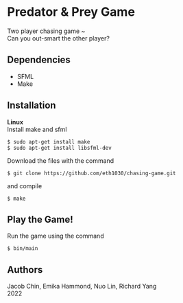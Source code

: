 # Predator & Prey Game  
Two player chasing game ~  
Can you out-smart the other player?

## Dependencies
- SFML
- Make

## Installation
**Linux**  
Install make and sfml
```
$ sudo apt-get install make
$ sudo apt-get install libsfml-dev
```
Download the files with the command
```
$ git clone https://github.com/eth1030/chasing-game.git
```
and compile
```
$ make
```
## Play the Game!
Run the game using the command
```
$ bin/main
```

## Authors
Jacob Chin, Emika Hammond, Nuo Lin, Richard Yang  
2022

